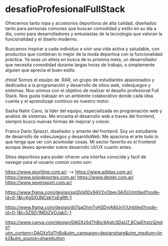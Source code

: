 # desafioProfesionalFullStack

<!-- Nuestro sitio web: -->
Ofrecemos tanto ropa y accesorios deportivos de alta calidad,
 diseñados tanto para personas comunes que buscan comodidad y estilo en su 
 día a día, como para desarrolladores y entusiastas de la tecnología que 
 valoran la funcionalidad y el diseño moderno.

<!-- Nuestro objetivo: -->
Buscamos inspirar a cada individuo a vivir una vida activa y 
saludable, con productos que combinan lo mejor de la moda deportiva con 
la funcionalidad práctica. Ya seas un atleta en busca de tu próxima meta,
 un desarrollador que necesita comodidad durante largas horas de trabajo,
  o simplemente alguien que aprecia el buen estilo.

<!-- Sobre Nosotros -->
¡Hola! Somos el equipo de .RAR, un grupo de estudiantes apasionados y
 dedicados a la programación y desarrollo de sitios web, videojuegos y sistemas.
Nos unimos con el objetivo de realizar el desafio profesional Full Stack.
Nos gusta trabajar en un ambiente colaborativo donde cada idea cuenta y
 el aprendizaje continuo es nuestro motor.

<!-- Integrantes: -->
Sasha Nahir Cano, la lider del equipo, especializada en programación web y
 analisis de sistemas. Me encanta el desarrollo web a traves del frontend, 
 siempre busco nuevas formas de mejorar y crecer.

Franco Dario Spiazzi, diseñador y amante del frontend. Soy un estudiante de
 desarrollo de videoJuegos y desarolloWeb. Me apaciona el arte todo lo que 
 tenga que ver con acomodar cosas. Mi sector favorito es el frontend aunque
 deseo aprender sobre desarrollo UI/UX cuanto antes.

 <!-- Nos inspiramos en: -->
Sitios deportivos para poder ofrecer una interfas conocida y facil de
 navegar para el usuario común como son:

https://www.sportline.com.ar/ -->
https://www.adidas.com.ar/
https://www.solodeportes.com.ar/
https://www.dexter.com.ar/
https://www.sevensport.com.ar/

<!-- Referencias: -->

https://www.figma.com/design/xpQVq0Dx94V2vObev3Ai5l/Untitled?node-id=0-1&t=KgSXUNCekYxEgRft-1

https://www.figma.com/design/dil7gaOhmTyHSDyjA8iUyY/Untitled?node-id=0-1&t=5Z9Zr1MDjZVOJakC-1

https://www.canva.com/design/DAGXz5dThBs/4AglcSDaU7_8ClajEhstzQ/edit?utm_content=DAGXz5dThBs&utm_campaign=designshare&utm_medium=link2&utm_source=sharebutton
